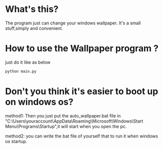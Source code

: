 # What's this?
The program just can change your windows wallpaper.
It's a small stuff,simply and convenient.

# How to use the Wallpaper program ?

just do it like as below
```python
python main.py
```

# Don't you think it's easier to boot up on windows os?

method1: Then you just put the auto_wallpaper.bat file in "C:\Users\youraccount\AppData\Roaming\Microsoft\Windows\Start Menu\Programs\Startup",it will start when you open the pc.

method2: you can write the bat file of yourself that to run it when windows os startup.
